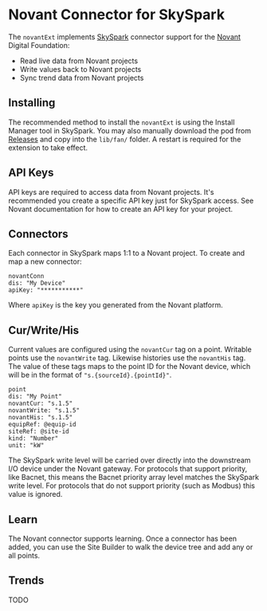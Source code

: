 # Novant Connector for SkySpark

The `novantExt` implements [SkySpark](https://skyfoundry.com) connector support
for the [Novant](https://novant.io) Digital Foundation:

  * Read live data from Novant projects
  * Write values back to Novant projects
  * Sync trend data from Novant projects

## Installing

[rel]: https://github.com/novant-io/novant-skyspark/releases

The recommended method to install the `novantExt` is using the Install Manager
tool in SkySpark. You may also manually download the pod from [Releases][rel]
and copy into the `lib/fan/` folder. A restart is required for the extension to
take effect.

## API Keys

API keys are required to access data from Novant projects.  It's recommended
you create a specific API key just for SkySpark access.  See Novant
documentation for how to create an API key for your project.


## Connectors

Each connector in SkySpark maps 1:1 to a Novant project. To create and map a
new connector:

    novantConn
    dis: "My Device"
    apiKey: "***********"

Where `apiKey` is the key you generated from the Novant platform.

## Cur/Write/His

Current values are configured using the `novantCur` tag on a point. Writable
points use the `novantWrite` tag.  Likewise histories use the `novantHis` tag.
The value of these tags maps to the point ID for the Novant device, which will
be in the format of `"s.{sourceId}.{pointId}"`.

    point
    dis: "My Point"
    novantCur: "s.1.5"
    novantWrite: "s.1.5"
    novantHis: "s.1.5"
    equipRef: @equip-id
    siteRef: @site-id
    kind: "Number"
    unit: "kW"

The SkySpark write level will be carried over directly into the downstream
I/O device under the Novant gateway.  For protocols that support priority, like
Bacnet, this means the Bacnet priority array level matches the SkySpark write
level. For protocols that do not support priority (such as Modbus) this value
is ignored.

## Learn

The Novant connector supports learning.  Once a connector has been added, you
can use the Site Builder to walk the device tree and add any or all points.

## Trends

TODO
